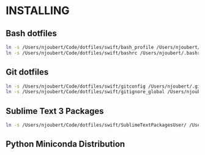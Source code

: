 # INSTALLING


## Bash dotfiles

```bash
ln -s /Users/njoubert/Code/dotfiles/swift/bash_profile /Users/njoubert/.bash_profile
ln -s /Users/njoubert/Code/dotfiles/swift/bashrc /Users/njoubert/.bashrc
```

## Git dotfiles

```bash
ln -s /Users/njoubert/Code/dotfiles/swift/gitconfig /Users/njoubert/.gitconfig
ln -s /Users/njoubert/Code/dotfiles/swift/gitignore_global /Users/njoubert/.gitignore_global
```

## Sublime Text 3 Packages

```bash
ln -s /Users/njoubert/Code/dotfiles/swift/SublimeTextPackagesUser/ /Users/njoubert/Library/Application\ Support/Sublime\ Text\ 3/Packages/User
```

## Python Miniconda Distribution

